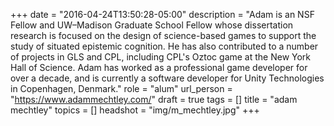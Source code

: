 +++
date = "2016-04-24T13:50:28-05:00"
description = "Adam is an NSF Fellow and UW–Madison Graduate School Fellow whose dissertation research is focused on the design of science-based games to support the study of situated epistemic cognition. He has also contributed to a number of projects in GLS and CPL, including CPL's Oztoc game at the New York Hall of Science. Adam has worked as a professional game developer for over a decade, and is currently a software developer for Unity Technologies in Copenhagen, Denmark."
role = "alum"
url_person = "https://www.adammechtley.com/"
draft = true
tags = []
title = "adam mechtley"
topics = []
headshot = "img/m_mechtley.jpg"
+++
